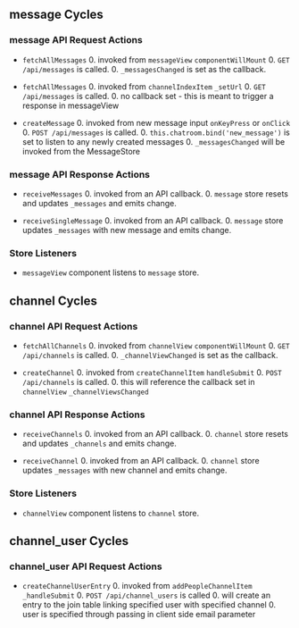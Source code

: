 ## message Cycles

### message API Request Actions

* `fetchAllMessages`
  0. invoked from `messageView` `componentWillMount`
  0. `GET /api/messages` is called.
  0. `_messagesChanged` is set as the callback.

* `fetchAllMessages`
  0. invoked from `channelIndexItem` `_setUrl`
  0. `GET /api/messages` is called.
  0. no callback set - this is meant to trigger a response in messageView

* `createMessage`
  0. invoked from new message input `onKeyPress` or `onClick`
  0. `POST /api/messages` is called.
  0. `this.chatroom.bind('new_message')` is set to listen to any newly created messages
  0. `_messagesChanged` will be invoked from the MessageStore

### message API Response Actions

* `receiveMessages`
  0. invoked from an API callback.
  0. `message` store resets and updates `_messages` and emits change.

* `receiveSingleMessage`
  0. invoked from an API callback.
  0. `message` store updates `_messages` with new message and emits change.

### Store Listeners

* `messageView` component listens to `message` store.

## channel Cycles

### channel API Request Actions

* `fetchAllChannels`
  0. invoked from `channelView` `componentWillMount`
  0. `GET /api/channels` is called.
  0. `_channelViewChanged` is set as the callback.

* `createChannel`
  0. invoked from `createChannelItem` `handleSubmit`
  0. `POST /api/channels` is called.
  0. this will reference the callback set in `channelView` `_channelViewsChanged`

### channel API Response Actions

* `receiveChannels`
  0. invoked from an API callback.
  0. `channel` store resets and updates `_channels` and emits change.

* `receiveChannel`
  0. invoked from an API callback.
  0. `channel` store updates `_messages` with new channel and emits change.

### Store Listeners

* `channelView` component listens to `channel` store.

## channel_user Cycles

### channel_user API Request Actions

* `createChannelUserEntry`
  0. invoked from `addPeopleChannelItem` `_handleSubmit`
  0. `POST /api/channel_users` is called
  0. will create an entry to the join table linking specified user with specified channel
  0. user is specified through passing in client side email parameter
